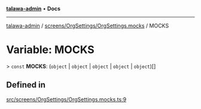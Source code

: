 [**talawa-admin**](../../../../README.md) • **Docs**

***

[talawa-admin](../../../../modules.md) / [screens/OrgSettings/OrgSettings.mocks](../README.md) / MOCKS

# Variable: MOCKS

\> `const` **MOCKS**: (`object` \| `object` \| `object` \| `object` \| `object`)[]

## Defined in

[src/screens/OrgSettings/OrgSettings.mocks.ts:9](https://github.com/PalisadoesFoundation/talawa-admin/blob/9dd5d7fd647f8a7c9e1c1e14bf645b71b32c51c2/src/screens/OrgSettings/OrgSettings.mocks.ts#L9)
